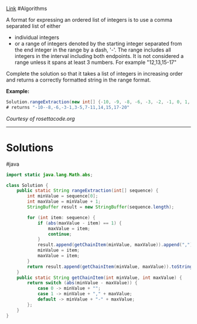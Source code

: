 [Link](https://www.codewars.com/kata/51ba717bb08c1cd60f00002f) #Algorithms

A format for expressing an ordered list of integers is to use a comma separated list of either

-   individual integers
-   or a range of integers denoted by the starting integer separated from the end integer in the range by a dash, '-'. The range includes all integers in the interval including both endpoints. It is not considered a range unless it spans at least 3 numbers. For example "12,13,15-17"

Complete the solution so that it takes a list of integers in increasing order and returns a correctly formatted string in the range format.

**Example:**

```java
Solution.rangeExtraction(new int[] {-10, -9, -8, -6, -3, -2, -1, 0, 1, 3, 4, 5, 7, 8, 9, 10, 11, 14, 15, 17, 18, 19, 20})
# returns "-10--8,-6,-3-1,3-5,7-11,14,15,17-20"
```

_Courtesy of rosettacode.org_

***
# Solutions
#java
```java
import static java.lang.Math.abs;

class Solution {
    public static String rangeExtraction(int[] sequence) {
        int minValue = sequence[0];
        int maxValue = minValue + 1;
        StringBuffer result = new StringBuffer(sequence.length);

        for (int item: sequence) {
            if (abs(maxValue - item) == 1) {
                maxValue = item;
                continue;
            }
            result.append(getChainItem(minValue, maxValue)).append(",");
            minValue = item;
            maxValue = item;
        }
        return result.append(getChainItem(minValue, maxValue)).toString();
    }
    public static String getChainItem(int minValue, int maxValue) {
        return switch (abs(minValue - maxValue)) {
            case 0 -> minValue + "";
            case 1 -> minValue + "," + maxValue;
            default -> minValue + "-" + maxValue;
        };
    }
}
```